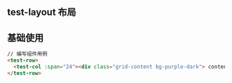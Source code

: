 ## test-layout 布局
## 基础使用
```html
// 编写组件用例
<test-row>
  <test-col :span="24"><div class="grid-content bg-purple-dark"> content </div></test-col>
</test-row>
```